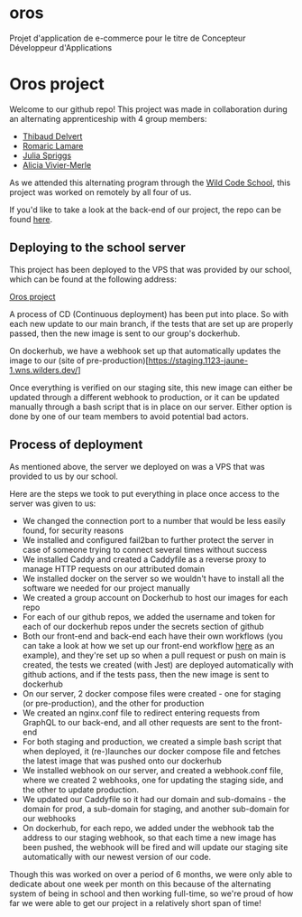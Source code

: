 # oros
Projet d'application de e-commerce pour le titre de Concepteur Développeur d'Applications
# Oros project

Welcome to our github repo! This project was made in collaboration during an alternating apprenticeship with 4 group members:

- [Thibaud Delvert](https://github.com/thibaud75)
- [Romaric Lamare](https://github.com/RomaricLamare)
- [Julia Spriggs](https://github.com/julia-spriggs)
- [Alicia Vivier-Merle](https://github.com/aliciavm98)

As we attended this alternating program through the [Wild Code School](https://github.com/WildCodeSchool), this project was worked on remotely by all four of us.

If you'd like to take a look at the back-end of our project, the repo can be found [here](https://github.com/WildCodeSchool/2311-wns-jaune-oros-back).

## Deploying to the school server

This project has been deployed to the VPS that was provided by our school, which can be found at the following address:

[Oros project](https://1123-jaune-1.wns.wilders.dev/)

A process of CD (Continuous deployment) has been put into place. So with each new update to our main branch, if the tests that are set up are properly passed, then the new image is sent to our group's dockerhub.

On dockerhub, we have a webhook set up that automatically updates the image to our (site of pre-production)[https://staging.1123-jaune-1.wns.wilders.dev/]

Once everything is verified on our staging site, this new image can either be updated through a different webhook to production, or it can be updated manually through a bash script that is in place on our server. Either option is done by one of our team members to avoid potential bad actors.

## Process of deployment

As mentioned above, the server we deployed on was a VPS that was provided to us by our school.

Here are the steps we took to put everything in place once access to the server was given to us:

- We changed the connection port to a number that would be less easily found, for security reasons
- We installed and configured fail2ban to further protect the server in case of someone trying to connect several times without success
- We installed Caddy and created a Caddyfile as a reverse proxy to manage HTTP requests on our attributed domain
- We installed docker on the server so we wouldn't have to install all the software we needed for our project manually
- We created a group account on Dockerhub to host our images for each repo
- For each of our github repos, we added the username and token for each of our dockerhub repos under the secrets section of github
- Both our front-end and back-end each have their own workflows (you can take a look at how we set up our front-end workflow [here](https://github.com/WildCodeSchool/2311-wns-jaune-oros-front/blob/main/.github/workflows/front-tests.yml) as an example), and they're set up so when a pull request or push on main is created, the tests we created (with Jest) are deployed automatically with github actions, and if the tests pass, then the new image is sent to dockerhub
- On our server, 2 docker compose files were created - one for staging (or pre-production), and the other for production
- We created an nginx.conf file to redirect entering requests from GraphQL to our back-end, and all other requests are sent to the front-end
- For both staging and production, we created a simple bash script that when deployed, it (re-)launches our docker compose file and fetches the latest image that was pushed onto our dockerhub
- We installed webhook on our server, and created a webhook.conf file, where we created 2 webhooks, one for updating the staging side, and the other to update production.
- We updated our Caddyfile so it had our domain and sub-domains - the domain for prod, a sub-domain for staging, and another sub-domain for our webhooks
- On dockerhub, for each repo, we added under the webhook tab the address to our staging webhook, so that each time a new image has been pushed, the webhook will be fired and will update our staging site automatically with our newest version of our code.

Though this was worked on over a period of 6 months, we were only able to dedicate about one week per month on this because of the alternating system of being in school and then working full-time, so we're proud of how far we were able to get our project in a relatively short span of time!
